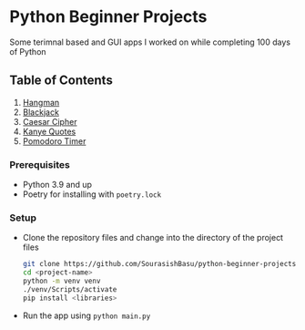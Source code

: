 # Python Beginner Projects

Some terimnal based and GUI apps I worked on while completing 100 days of Python

## Table of Contents

1. [Hangman](https://github.com/SourasishBasu/python-beginner-projects/blob/main/hangman/README.md#hangman-game)
2. [Blackjack](https://github.com/SourasishBasu/python-beginner-projects/blob/main/blackjack/README.md#blackjack)
3. [Caesar Cipher](https://github.com/SourasishBasu/python-beginner-projects/blob/main/caesar-cipher/README.md#caesar-cipher)
4. [Kanye Quotes](https://github.com/SourasishBasu/python-beginner-projects/blob/main/kanye-quotes/README.md#kanye-quotes)
5. [Pomodoro Timer](https://github.com/SourasishBasu/python-beginner-projects/blob/main/pomodoro-timer/README.md#pomodoro-timer)

### Prerequisites

- Python 3.9 and up
- Poetry for installing with `poetry.lock`

### Setup

- Clone the repository files and change into the directory of the project files
  ```bash
  git clone https://github.com/SourasishBasu/python-beginner-projects.git
  cd <project-name>
  python -m venv venv
  ./venv/Scripts/activate
  pip install <libraries>
  ```

- Run the app using `python main.py`
